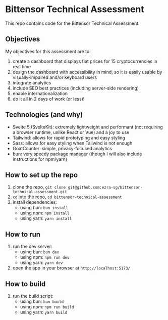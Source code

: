 # Bittensor Technical Assessment
This repo contains code for the Bittensor Technical Assessment.


## Objectives
My objectives for this assessment are to:
1. create a dashboard that displays fiat prices for 15 cryptocurrencies in real time
2. design the dashboard with accessibility in mind, so it is easily usable by visually-impaired and/or keyboard users
3. integrate analytics
4. include SEO best practices (including server-side rendering)
5. enable internationalization
6. do it all in 2 days of work (or less)!

## Technologies (and why)
- Svelte 5 (SvelteKit): extremely lightweight and performant (not requiring a browser runtime, unlike React or Vue) and a joy to use
- Tailwind: allows for rapid prototyping and easy styling
- Sass: allows for easy styling when Tailwind is not enough
- GoatCounter: simple, privacy-focused analytics
- bun: very speedy package manager (though I will also include instructions for npm/yarn)

## How to set up the repo
1. clone the repo, `git clone git@github.com:ezra-sg/bittensor-technical-assessment.git`
2. `cd` into the repo, `cd bittensor-technical-assessment`
3. install dependencies:
    - using bun: `bun install`
    - using npm: `npm install`
    - using yarn: `yarn install`

## How to run
1. run the dev server:
    - using bun: `bun dev`
    - using npm: `npm run dev`
    - using yarn: `yarn dev`
2. open the app in your browser at `http://localhost:5173/`


## How to build
1. run the build script:
    - using bun: `bun build`
    - using npm: `npm run build`
    - using yarn: `yarn build`
